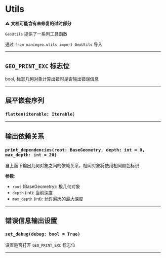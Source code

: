 # Utils

⚠ **文档可能含有未修复的过时部分**

`GeoUtils` 提供了一系列工具函数

通过 `from manimgeo.utils import GeoUtils` 导入

---

## `GEO_PRINT_EXC` 标志位

bool, 标志几何对象计算出错时是否输出错误信息

---

## 展平嵌套序列

### `flatten(iterable: Iterable)`

---

## 输出依赖关系

### `print_dependencies(root: BaseGeometry, depth: int = 0, max_depth: int = 20)`

自上而下输出几何对象之间的依赖关系，相同对象将使用相同颜色标识

**参数**:

- `root` (BaseGeometry): 根几何对象
- `depth` (int): 当前深度
- `max_depth` (int): 允许遍历的最大深度

---

## 错误信息输出设置

### `set_debug(debug: bool = True)`

设置是否打开 `GEO_PRINT_EXC` 标志位

---
